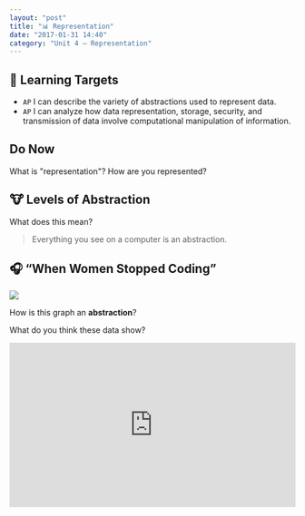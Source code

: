```yaml
---
layout: "post"
title: "📊 Representation"
date: "2017-01-31 14:40"
category: "Unit 4 – Representation"
---
```


## 🎯 Learning Targets
- `AP` I can describe the variety of abstractions used to represent data.
- `AP` I can analyze how data representation, storage, security, and transmission of data involve computational manipulation of information.

## Do Now
What is "representation"?
How are you represented?

## 🐮 Levels of Abstraction

What does this mean?

> Everything you see on a computer is an abstraction.

## 🎧 “When Women Stopped Coding”
![]({{site.baseurl}}/images/womenMajors.png)

How is this graph an **abstraction**?

What do you think these data show?

<iframe src="https://www.npr.org/player/embed/356944145/357036571" width="100%" height="290" frameborder="0" scrolling="no" title="NPR embedded audio player"></iframe>
